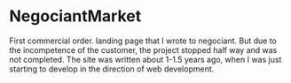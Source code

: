 # NegociantMarket

First commercial order. landing page that I wrote to negociant. But due to the incompetence of the customer, the project stopped half way and was not completed. 
The site was written about 1-1.5 years ago, when I was just starting to develop in the direction of web development.
